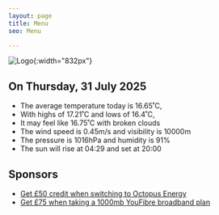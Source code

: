 ```yaml
---
layout: page
title: Menu
seo: Menu

---
```


![Logo](/images/logo.jpg){:width="832px"}

<!-- weather_marker starts -->
## On Thursday, 31 July 2025

- The average temperature today is 16.65˚C,
- With highs of 17.21˚C and lows of 16.4˚C,
- It may feel like 16.75˚C with broken clouds
- The wind speed is 0.45m/s and visibility is 10000m
- The pressure is 1016hPa and humidity is 91%
- The sun will rise at 04:29 and set at 20:00

<!-- weather_marker ends -->

## Sponsors

- [Get £50 credit when switching to Octopus Energy](https://bit.ly/3oD1nnS)
- [Get £75 when taking a 1000mb YouFibre broadband plan](https://aklam.io/91zWhU?)
